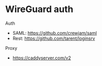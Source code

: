 # WireGuard auth 

Auth

- SAML: https://github.com/crewjam/saml
- Rest: https://github.com/tarent/loginsrv

Proxy

- https://caddyserver.com/v2
